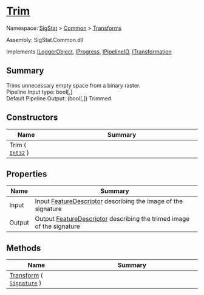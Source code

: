 # [Trim](./Trim.md)

Namespace: [SigStat]() > [Common](./../README.md) > [Transforms](./README.md)

Assembly: SigStat.Common.dll

Implements [ILoggerObject](./../ILoggerObject.md), [IProgress](./../Helpers/IProgress.md), [IPipelineIO](./../Pipeline/IPipelineIO.md), [ITransformation](./../ITransformation.md)

## Summary
Trims unnecessary empty space from a binary raster.  <br>Pipeline Input type: bool[,] <br>Default Pipeline Output: (bool[,]) Trimmed

## Constructors

| Name | Summary<div><a href="#"><img width=466></a></div> | 
| --- | --- | 
| Trim ( [`Int32`](https://docs.microsoft.com/en-us/dotnet/api/System.Int32) ) |  | 


## Properties

| Name | Summary<div><a href="#"><img width=466></a></div> | 
| --- | --- | 
| Input | Input [FeatureDescriptor](https://github.com/hargitomi97/sigstat/blob/master/docs/md/SigStat/Common/FeatureDescriptor.md) describing the image of the signature | 
| Output | Output [FeatureDescriptor](https://github.com/hargitomi97/sigstat/blob/master/docs/md/SigStat/Common/FeatureDescriptor.md) describing the trimed image of the signature | 


## Methods

| Name | Summary<div><a href="#"><img width=466></a></div> | 
| --- | --- | 
| [Transform](./Methods/Trim--Transform.md) ( [`Signature`](./../Signature.md) ) |  | 



